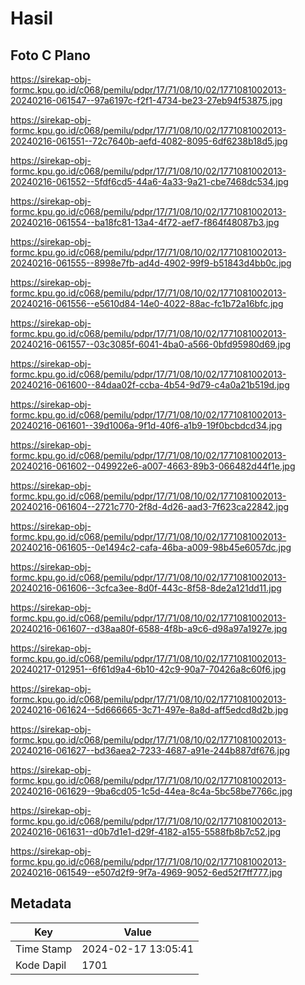 # Hasil

## Foto C Plano

https://sirekap-obj-formc.kpu.go.id/c068/pemilu/pdpr/17/71/08/10/02/1771081002013-20240216-061547--97a6197c-f2f1-4734-be23-27eb94f53875.jpg

https://sirekap-obj-formc.kpu.go.id/c068/pemilu/pdpr/17/71/08/10/02/1771081002013-20240216-061551--72c7640b-aefd-4082-8095-6df6238b18d5.jpg

https://sirekap-obj-formc.kpu.go.id/c068/pemilu/pdpr/17/71/08/10/02/1771081002013-20240216-061552--5fdf6cd5-44a6-4a33-9a21-cbe7468dc534.jpg

https://sirekap-obj-formc.kpu.go.id/c068/pemilu/pdpr/17/71/08/10/02/1771081002013-20240216-061554--ba18fc81-13a4-4f72-aef7-f864f48087b3.jpg

https://sirekap-obj-formc.kpu.go.id/c068/pemilu/pdpr/17/71/08/10/02/1771081002013-20240216-061555--8998e7fb-ad4d-4902-99f9-b51843d4bb0c.jpg

https://sirekap-obj-formc.kpu.go.id/c068/pemilu/pdpr/17/71/08/10/02/1771081002013-20240216-061556--e5610d84-14e0-4022-88ac-fc1b72a16bfc.jpg

https://sirekap-obj-formc.kpu.go.id/c068/pemilu/pdpr/17/71/08/10/02/1771081002013-20240216-061557--03c3085f-6041-4ba0-a566-0bfd95980d69.jpg

https://sirekap-obj-formc.kpu.go.id/c068/pemilu/pdpr/17/71/08/10/02/1771081002013-20240216-061600--84daa02f-ccba-4b54-9d79-c4a0a21b519d.jpg

https://sirekap-obj-formc.kpu.go.id/c068/pemilu/pdpr/17/71/08/10/02/1771081002013-20240216-061601--39d1006a-9f1d-40f6-a1b9-19f0bcbdcd34.jpg

https://sirekap-obj-formc.kpu.go.id/c068/pemilu/pdpr/17/71/08/10/02/1771081002013-20240216-061602--049922e6-a007-4663-89b3-066482d44f1e.jpg

https://sirekap-obj-formc.kpu.go.id/c068/pemilu/pdpr/17/71/08/10/02/1771081002013-20240216-061604--2721c770-2f8d-4d26-aad3-7f623ca22842.jpg

https://sirekap-obj-formc.kpu.go.id/c068/pemilu/pdpr/17/71/08/10/02/1771081002013-20240216-061605--0e1494c2-cafa-46ba-a009-98b45e6057dc.jpg

https://sirekap-obj-formc.kpu.go.id/c068/pemilu/pdpr/17/71/08/10/02/1771081002013-20240216-061606--3cfca3ee-8d0f-443c-8f58-8de2a121dd11.jpg

https://sirekap-obj-formc.kpu.go.id/c068/pemilu/pdpr/17/71/08/10/02/1771081002013-20240216-061607--d38aa80f-6588-4f8b-a9c6-d98a97a1927e.jpg

https://sirekap-obj-formc.kpu.go.id/c068/pemilu/pdpr/17/71/08/10/02/1771081002013-20240217-012951--6f61d9a4-6b10-42c9-90a7-70426a8c60f6.jpg

https://sirekap-obj-formc.kpu.go.id/c068/pemilu/pdpr/17/71/08/10/02/1771081002013-20240216-061624--5d666665-3c71-497e-8a8d-aff5edcd8d2b.jpg

https://sirekap-obj-formc.kpu.go.id/c068/pemilu/pdpr/17/71/08/10/02/1771081002013-20240216-061627--bd36aea2-7233-4687-a91e-244b887df676.jpg

https://sirekap-obj-formc.kpu.go.id/c068/pemilu/pdpr/17/71/08/10/02/1771081002013-20240216-061629--9ba6cd05-1c5d-44ea-8c4a-5bc58be7766c.jpg

https://sirekap-obj-formc.kpu.go.id/c068/pemilu/pdpr/17/71/08/10/02/1771081002013-20240216-061631--d0b7d1e1-d29f-4182-a155-5588fb8b7c52.jpg

https://sirekap-obj-formc.kpu.go.id/c068/pemilu/pdpr/17/71/08/10/02/1771081002013-20240216-061549--e507d2f9-9f7a-4969-9052-6ed52f7ff777.jpg


## Metadata

| Key        | Value               |
| ---------- | ------------------- |
| Time Stamp | 2024-02-17 13:05:41 |
| Kode Dapil | 1701                |



